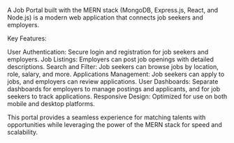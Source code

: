 A Job Portal built with the MERN stack (MongoDB, Express.js, React, and Node.js) is a modern web application that connects job seekers and employers.

Key Features:

  User Authentication: Secure login and registration for job seekers and employers.
  Job Listings: Employers can post job openings with detailed descriptions.
  Search and Filter: Job seekers can browse jobs by location, role, salary, and more.
  Applications Management: Job seekers can apply to jobs, and employers can review applications.
  User Dashboards: Separate dashboards for employers to manage postings and applicants, and for job seekers to track applications.
  Responsive Design: Optimized for use on both mobile and desktop platforms.

This portal provides a seamless experience for matching talents with opportunities while leveraging the power of the MERN stack for speed and scalability.
